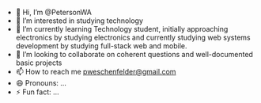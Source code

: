 - 👋 Hi, I’m @PetersonWA
- 👀 I’m interested in studying technology
- 🌱 I’m currently learning Technology student, initially approaching electronics by studying electronics and currently studying web systems development by studying full-stack web and mobile.
- 💞️ I’m looking to collaborate on coherent questions and well-documented basic projects
- 📫 How to reach me pweschenfelder@gmail.com
- 😄 Pronouns: ...
- ⚡ Fun fact: ...

<!---
PetersonWA/PetersonWA is a ✨ special ✨ repository because its `README.md` (this file) appears on your GitHub profile.
You can click the Preview link to take a look at your changes.
--->
